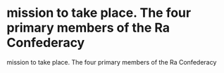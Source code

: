 # mission to take place. The four primary members of the Ra Confederacy

mission to take place. The four primary members of the Ra Confederacy
